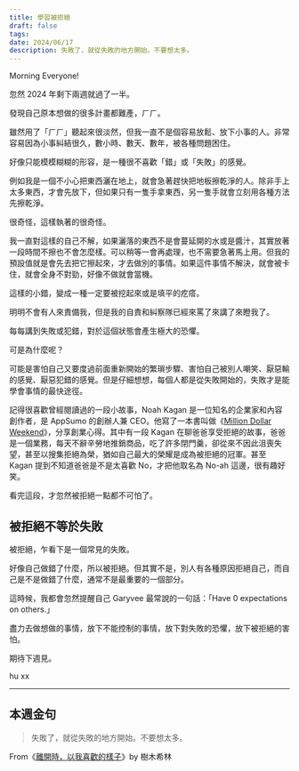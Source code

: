 ```yaml
---
title: 學習被拒絕
draft: false
tags: 
date: 2024/06/17
description: 失敗了，就從失敗的地方開始。不要想太多。
---
```

Morning Everyone!

忽然 2024 年剩下兩週就過了一半。

發現自己原本想做的很多計畫都難產，ㄏㄏ。

雖然用了「ㄏㄏ」聽起來很淡然，但我一直不是個容易放鬆、放下小事的人。非常容易因為小事糾結很久，數小時、數天、數年，被各種問題困住。

好像只能模模糊糊的形容，是一種很不喜歡「錯」或「失敗」的感覺。

例如我是一個不小心把東西灑在地上，就會急著趕快把地板擦乾淨的人。除非手上太多東西，才會先放下，但如果只有一隻手拿東西，另一隻手就會立刻用各種方法先擦乾淨。

很奇怪，這樣執著的很奇怪。

我一直對這樣的自己不解，如果灑落的東西不是會蔓延開的水或是醬汁，其實放著一段時間不擦也不會怎麼樣。可以稍等一會再處理，也不需要急著馬上用。但我的預設值就是會先去把它擦起來，才去做別的事情。如果這件事情不解決，就會被卡住，就會全身不對勁，好像不做就會當機。

這樣的小錯，變成一種一定要被挖起來或是填平的疙瘩。

明明不會有人來責備我，但是我的自責和糾察隊已經來罵了來講了來瞪我了。

每每講到失敗或犯錯，對於這個狀態會產生極大的恐懼。

可是為什麼呢？

可能是害怕自己又要度過前面重新開始的繁瑣步驟、害怕自己被別人嘲笑、厭惡輸的感覺、厭惡犯錯的感覺。但是仔細想想，每個人都是從失敗開始的，失敗才是能學會事情的最快途徑。

記得很喜歡曾經閱讀過的一段小故事，Noah Kagan 是一位知名的企業家和內容創作者，是 AppSumo 的創辦人兼 CEO。他寫了一本書叫做《[​Million Dollar Weekend​](https://r10.to/hP22qp)》，分享創業心得。其中有一段 Kagan 在聊爸爸享受拒絕的故事，爸爸是一個業務，每天不辭辛勞地推銷商品，吃了許多閉門羹，卻從來不因此沮喪失望，甚至以搜集拒絕為榮，猶如自己最大的榮耀是成為被拒絕的冠軍。甚至 Kagan 提到不知道爸爸是不是太喜歡 No，才把他取名為 No-ah 這邊，很有趣好笑。

看完這段，才忽然被拒絕一點都不可怕了。

## 被拒絕不等於失敗

被拒絕，乍看下是一個常見的失敗。

好像自己做錯了什麼，所以被拒絕。但其實不是，別人有各種原因拒絕自己，而自己是不是做錯了什麼，通常不是最重要的一個部分。

這時候，我都會忽然提醒自己 Garyvee 最常說的一句話：「Have 0 expectations on others.」

盡力去做想做的事情，放下不能控制的事情，放下對失敗的恐懼，放下被拒絕的害怕。

期待下週見。

hu xx

---

## 本週金句

> 失敗了，就從失敗的地方開始。不要想太多。

From《[​離開時，以我喜歡的樣子​](https://r10.to/hPIDs2)》by 樹木希林
